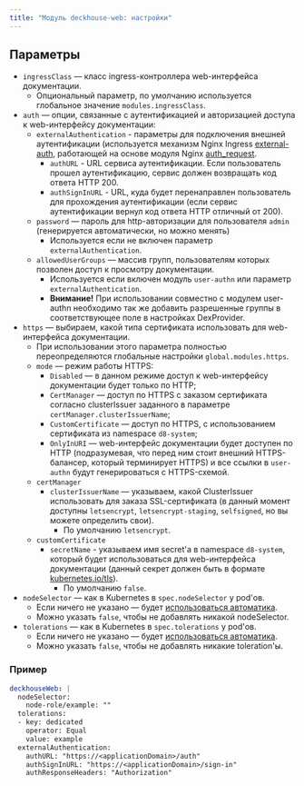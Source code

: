 ```yaml
---
title: "Модуль deckhouse-web: настройки"
---
```


## Параметры

* `ingressClass` — класс ingress-контроллера web-интерфейса документации.
    * Опциональный параметр, по умолчанию используется глобальное значение `modules.ingressClass`.
* `auth` — опции, связанные с аутентификацией и авторизацией доступа к web-интерфейсу документации:
    * `externalAuthentication` - параметры для подключения внешней аутентификации (используется механизм Nginx Ingress [external-auth](https://kubernetes.github.io/ingress-nginx/examples/auth/external-auth/), работающей на основе модуля Nginx [auth_request](http://nginx.org/en/docs/http/ngx_http_auth_request_module.html).
         * `authURL` - URL сервиса аутентификации. Если пользователь прошел аутентификацию, сервис должен возвращать код ответа HTTP 200.
         * `authSignInURL` - URL, куда будет перенаправлен пользователь для прохождения аутентификации (если сервис аутентификации вернул код ответа HTTP отличный от 200).
    * `password` — пароль для http-авторизации для пользователя `admin` (генерируется автоматически, но можно менять)
         * Используется если не включен параметр `externalAuthentication`.
    * `allowedUserGroups` — массив групп, пользователям которых позволен доступ к просмотру документации.
         * Используется если включен модуль `user-authn` или параметр `externalAuthentication`.
         * **Внимание!** При использовании совместно с модулем user-authn необходимо так же добавить разрешенные группы в соответствующее поле в настройках DexProvider.
* `https` — выбираем, какой типа сертификата использовать для web-интерфейса документации.
    * При использовании этого параметра полностью переопределяются глобальные настройки `global.modules.https`.
    * `mode` — режим работы HTTPS:
        * `Disabled` — в данном режиме доступ к web-интерфейсу документации будет только по HTTP;
        * `CertManager` — доступ по HTTPS с заказом сертификата согласно clusterIssuer заданного в параметре `certManager.clusterIssuerName`;
        * `CustomCertificate` — доступ по HTTPS, с использованием сертификата из namespace `d8-system`;
        * `OnlyInURI` — web-интерфейс документации будет доступен по HTTP (подразумевая, что перед ним стоит внешний HTTPS-балансер, который терминирует HTTPS) и все ссылки в `user-authn` будут генерироваться с HTTPS-схемой.
    * `certManager`
      * `clusterIssuerName` — указываем, какой ClusterIssuer использовать для заказа SSL-сертификата (в данный момент доступны `letsencrypt`, `letsencrypt-staging`, `selfsigned`, но вы можете определить свои).
        * По умолчанию `letsencrypt`.
    * `customCertificate`
      * `secretName` - указываем имя secret'а в namespace `d8-system`, который будет использоваться для web-интерфейса документации (данный секрет должен быть в формате [kubernetes.io/tls](https://kubernetes.github.io/ingress-nginx/user-guide/tls/#tls-secrets)).
        * По умолчанию `false`.
* `nodeSelector` — как в Kubernetes в `spec.nodeSelector` у pod'ов.
    * Если ничего не указано — будет [использоваться автоматика](/overview.html#выделение-узлов-под-определенный-вид-нагрузки).
    * Можно указать `false`, чтобы не добавлять никакой nodeSelector.
* `tolerations` — как в Kubernetes в `spec.tolerations` у pod'ов.
    * Если ничего не указано — будет [использоваться автоматика](/overview.html#выделение-узлов-под-определенный-вид-нагрузки).
    * Можно указать `false`, чтобы не добавлять никакие toleration'ы.

### Пример

```yaml
deckhouseWeb: |
  nodeSelector:
    node-role/example: ""
  tolerations:
  - key: dedicated
    operator: Equal
    value: example
  externalAuthentication:
    authURL: "https://<applicationDomain>/auth"
    authSignInURL: "https://<applicationDomain>/sign-in"
    authResponseHeaders: "Authorization"
```

